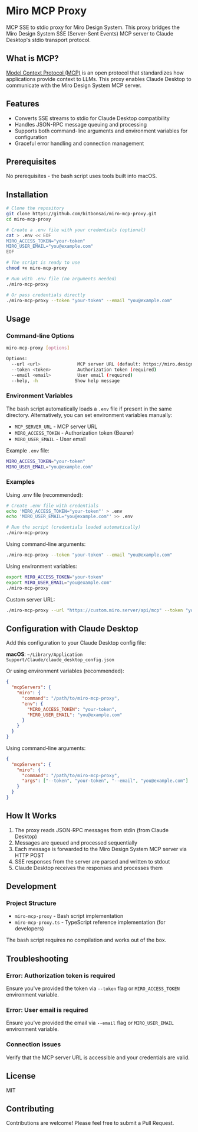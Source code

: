 # Miro MCP Proxy

MCP SSE to stdio proxy for Miro Design System. This proxy bridges the Miro Design System SSE (Server-Sent Events) MCP server to Claude Desktop's stdio transport protocol.

## What is MCP?

[Model Context Protocol (MCP)](https://modelcontextprotocol.io) is an open protocol that standardizes how applications provide context to LLMs. This proxy enables Claude Desktop to communicate with the Miro Design System MCP server.

## Features

- Converts SSE streams to stdio for Claude Desktop compatibility
- Handles JSON-RPC message queuing and processing
- Supports both command-line arguments and environment variables for configuration
- Graceful error handling and connection management

## Prerequisites

No prerequisites - the bash script uses tools built into macOS.

## Installation

```bash
# Clone the repository
git clone https://github.com/bitbonsai/miro-mcp-proxy.git
cd miro-mcp-proxy

# Create a .env file with your credentials (optional)
cat > .env << EOF
MIRO_ACCESS_TOKEN="your-token"
MIRO_USER_EMAIL="you@example.com"
EOF

# The script is ready to use
chmod +x miro-mcp-proxy

# Run with .env file (no arguments needed)
./miro-mcp-proxy

# Or pass credentials directly
./miro-mcp-proxy --token "your-token" --email "you@example.com"
```

## Usage

### Command-line Options

```bash
miro-mcp-proxy [options]

Options:
  --url <url>              MCP server URL (default: https://miro.design/api/mcp)
  --token <token>          Authorization token (required)
  --email <email>          User email (required)
  --help, -h              Show help message
```

### Environment Variables

The bash script automatically loads a `.env` file if present in the same directory. Alternatively, you can set environment variables manually:

- `MCP_SERVER_URL` - MCP server URL
- `MIRO_ACCESS_TOKEN` - Authorization token (Bearer)
- `MIRO_USER_EMAIL` - User email

Example `.env` file:
```bash
MIRO_ACCESS_TOKEN="your-token"
MIRO_USER_EMAIL="you@example.com"
```

### Examples

Using .env file (recommended):
```bash
# Create .env file with credentials
echo 'MIRO_ACCESS_TOKEN="your-token"' > .env
echo 'MIRO_USER_EMAIL="you@example.com"' >> .env

# Run the script (credentials loaded automatically)
./miro-mcp-proxy
```

Using command-line arguments:
```bash
./miro-mcp-proxy --token "your-token" --email "you@example.com"
```

Using environment variables:
```bash
export MIRO_ACCESS_TOKEN="your-token"
export MIRO_USER_EMAIL="you@example.com"
./miro-mcp-proxy
```

Custom server URL:
```bash
./miro-mcp-proxy --url "https://custom.miro.server/api/mcp" --token "your-token" --email "you@example.com"
```

## Configuration with Claude Desktop

Add this configuration to your Claude Desktop config file:

**macOS**: `~/Library/Application Support/Claude/claude_desktop_config.json`

Or using environment variables (recommended):
```json
{
  "mcpServers": {
    "miro": {
      "command": "/path/to/miro-mcp-proxy",
      "env": {
        "MIRO_ACCESS_TOKEN": "your-token",
        "MIRO_USER_EMAIL": "you@example.com"
      }
    }
  }
}
```

Using command-line arguments:

```json
{
  "mcpServers": {
    "miro": {
      "command": "/path/to/miro-mcp-proxy",
      "args": ["--token", "your-token", "--email", "you@example.com"]
    }
  }
}
```

## How It Works

1. The proxy reads JSON-RPC messages from stdin (from Claude Desktop)
2. Messages are queued and processed sequentially
3. Each message is forwarded to the Miro Design System MCP server via HTTP POST
4. SSE responses from the server are parsed and written to stdout
5. Claude Desktop receives the responses and processes them

## Development

### Project Structure

- `miro-mcp-proxy` - Bash script implementation
- `miro-mcp-proxy.ts` - TypeScript reference implementation (for developers)

The bash script requires no compilation and works out of the box.

## Troubleshooting

### Error: Authorization token is required
Ensure you've provided the token via `--token` flag or `MIRO_ACCESS_TOKEN` environment variable.

### Error: User email is required
Ensure you've provided the email via `--email` flag or `MIRO_USER_EMAIL` environment variable.

### Connection issues
Verify that the MCP server URL is accessible and your credentials are valid.

## License

MIT

## Contributing

Contributions are welcome! Please feel free to submit a Pull Request.
